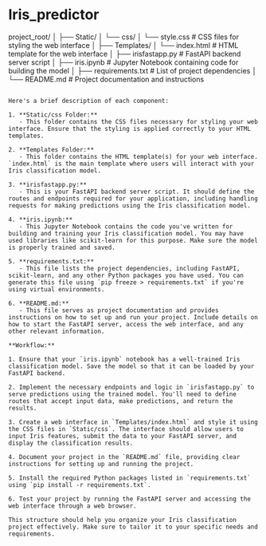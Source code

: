 # Iris_predictor

project_root/
│
├── Static/
│   └── css/
│       └── style.css          # CSS files for styling the web interface
│
├── Templates/
│   └── index.html             # HTML template for the web interface
│
├── irisfastapp.py             # FastAPI backend server script
│
├── iris.ipynb                 # Jupyter Notebook containing code for building the model
│
├── requirements.txt           # List of project dependencies
│
└── README.md                  # Project documentation and instructions
```

Here's a brief description of each component:

1. **Static/css Folder:**
   - This folder contains the CSS files necessary for styling your web interface. Ensure that the styling is applied correctly to your HTML templates.

2. **Templates Folder:**
   - This folder contains the HTML template(s) for your web interface. `index.html` is the main template where users will interact with your Iris classification model.

3. **irisfastapp.py:**
   - This is your FastAPI backend server script. It should define the routes and endpoints required for your application, including handling requests for making predictions using the Iris classification model.

4. **iris.ipynb:**
   - This Jupyter Notebook contains the code you've written for building and training your Iris classification model. You may have used libraries like scikit-learn for this purpose. Make sure the model is properly trained and saved.

5. **requirements.txt:**
   - This file lists the project dependencies, including FastAPI, scikit-learn, and any other Python packages you have used. You can generate this file using `pip freeze > requirements.txt` if you're using virtual environments.

6. **README.md:**
   - This file serves as project documentation and provides instructions on how to set up and run your project. Include details on how to start the FastAPI server, access the web interface, and any other relevant information.

**Workflow:**

1. Ensure that your `iris.ipynb` notebook has a well-trained Iris classification model. Save the model so that it can be loaded by your FastAPI backend.

2. Implement the necessary endpoints and logic in `irisfastapp.py` to serve predictions using the trained model. You'll need to define routes that accept input data, make predictions, and return the results.

3. Create a web interface in `Templates/index.html` and style it using the CSS files in `Static/css`. The interface should allow users to input Iris features, submit the data to your FastAPI server, and display the classification results.

4. Document your project in the `README.md` file, providing clear instructions for setting up and running the project.

5. Install the required Python packages listed in `requirements.txt` using `pip install -r requirements.txt`.

6. Test your project by running the FastAPI server and accessing the web interface through a web browser.

This structure should help you organize your Iris classification project effectively. Make sure to tailor it to your specific needs and requirements.


